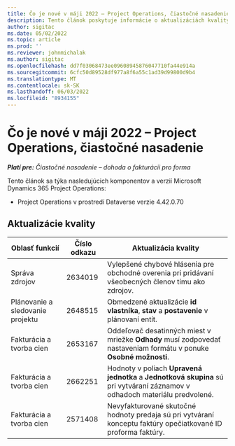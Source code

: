 ```yaml
---
title: Čo je nové v máji 2022 – Project Operations, čiastočné nasadenie
description: Tento článok poskytuje informácie o aktualizáciách kvality, ktoré sú k dispozícii vo vydaní nasadenia Microsoft Dynamics 365 Project Operations z mája 2022.
author: sigitac
ms.date: 05/02/2022
ms.topic: article
ms.prod: ''
ms.reviewer: johnmichalak
ms.author: sigitac
ms.openlocfilehash: dd7f03068473ee09608945876047710fa44e914a
ms.sourcegitcommit: 6cfc50d89528df977a8f6a55c1ad39d99800d9b4
ms.translationtype: MT
ms.contentlocale: sk-SK
ms.lasthandoff: 06/03/2022
ms.locfileid: "8934155"
---
```

# <a name="whats-new-may-2022---project-operations-lite-deployment"></a>Čo je nové v máji 2022 – Project Operations, čiastočné nasadenie

_**Platí pre:** Čiastočné nasadenie – dohoda o fakturácii pro forma_

Tento článok sa týka nasledujúcich komponentov a verzií Microsoft Dynamics 365 Project Operations:

- Project Operations v prostredí Dataverse verzie 4.42.0.70

## <a name="quality-updates"></a>Aktualizácie kvality

| Oblasť funkcií | Číslo odkazu | Aktualizácia kvality |
| --- | --- | --- |
| Správa zdrojov | 2634019 | Vylepšené chybové hlásenia pre obchodné overenia pri pridávaní všeobecných členov tímu ako zdrojov. |
| Plánovanie a sledovanie projektu | 2648515 | Obmedzené aktualizácie **id vlastníka**, **stav** a **postavenie** v plánovaní entít. |
| Fakturácia a tvorba cien | 2653167 | Oddeľovač desatinných miest v mriežke **Odhady** musí zodpovedať nastaveniam formátu v ponuke **Osobné možnosti**. |
| Fakturácia a tvorba cien| 2662251 | Hodnoty v poliach **Upravená jednotka** a **Jednotková skupina** sú pri vytváraní záznamov v odhadoch materiálu predvolené. |
| Fakturácia a tvorba cien| 2571408 | Nevyfakturované skutočné hodnoty predaja sú pri vytváraní konceptu faktúry opečiatkované ID proforma faktúry. |
